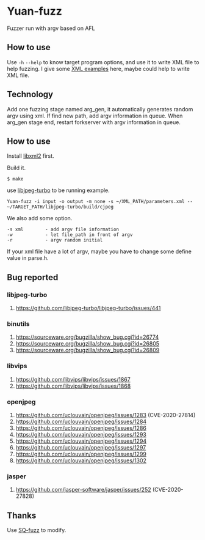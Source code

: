 # Yuan-fuzz
Fuzzer run with argv based on AFL
## How to use
Use `-h` `--help` to know target program options, and use it to write XML file to help fuzzing.
I give some [XML examples](https://github.com/zodf0055980/Yuan-fuzz/tree/main/xml) here, maybe could help to write XML file.
## Technology
Add one fuzzing stage named arg_gen, it automatically generates random argv using xml. If find new path, add argv information in queue. When arg_gen stage end, restart forkserver with argv information in queue. 
## How to use
Install [libxml2](http://xmlsoft.org/downloads.html) first.

Build it.
```
$ make
```
use [libjpeg-turbo](https://github.com/libjpeg-turbo/libjpeg-turbo) to be running example.
``` 
Yuan-fuzz -i input -o output -m none -s ~/XML_PATH/parameters.xml -- ~/TARGET_PATH/libjpeg-turbo/build/cjpeg
```
We also add some option.
```
-s xml        - add argv file information
-w            - let file_path in front of argv
-r            - argv random initial
```
If your xml file have a lot of argv, maybe you have to change some define value in parse.h.
## Bug reported
### libjpeg-turbo
1. https://github.com/libjpeg-turbo/libjpeg-turbo/issues/441
### binutils
1. https://sourceware.org/bugzilla/show_bug.cgi?id=26774
2. https://sourceware.org/bugzilla/show_bug.cgi?id=26805
3. https://sourceware.org/bugzilla/show_bug.cgi?id=26809
### libvips
1. https://github.com/libvips/libvips/issues/1867
2. https://github.com/libvips/libvips/issues/1868
### openjpeg
1. https://github.com/uclouvain/openjpeg/issues/1283 (CVE-2020-27814)
2. https://github.com/uclouvain/openjpeg/issues/1284
3. https://github.com/uclouvain/openjpeg/issues/1286
4. https://github.com/uclouvain/openjpeg/issues/1293
5. https://github.com/uclouvain/openjpeg/issues/1294
6. https://github.com/uclouvain/openjpeg/issues/1297
7. https://github.com/uclouvain/openjpeg/issues/1299
8. https://github.com/uclouvain/openjpeg/issues/1302
### jasper
1. https://github.com/jasper-software/jasper/issues/252 (CVE-2020-27828)

## Thanks
Use [SQ-fuzz](https://github.com/fdgkhdkgh/SQ-Fuzz) to modify.
